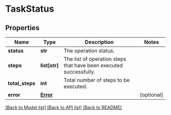 # TaskStatus

## Properties
Name | Type | Description | Notes
------------ | ------------- | ------------- | -------------
**status** | **str** | The operation status. | 
**steps** | **list[str]** | The list of operation steps that have been executed successfully. | 
**total_steps** | **int** | Total number of steps to be executed. | 
**error** | [**Error**](Error.md) |  | [optional] 

[[Back to Model list]](../README.md#documentation-for-models) [[Back to API list]](../README.md#documentation-for-api-endpoints) [[Back to README]](../README.md)

